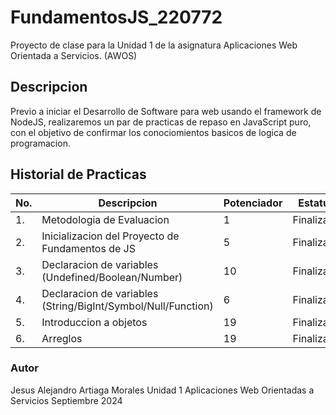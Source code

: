 # FundamentosJS_220772
Proyecto de clase para la Unidad 1 de la asignatura Aplicaciones Web Orientada a Servicios. (AWOS)

## Descripcion
Previo a iniciar el Desarrollo de Software para web usando el framework de NodeJS, realizaremos un par de practicas de repaso en JavaScript puro, con el objetivo de confirmar los conociomientos basicos de logica de programacion.

## Historial de Practicas

|No.|Descripcion|Potenciador|Estatus|
|--|--|--|--|
|1.|Metodologia de Evaluacion|1|Finalizada|
|2.|Inicializacion del Proyecto de Fundamentos de JS|5|Finalizada|
|3.|Declaracion de variables (Undefined/Boolean/Number)|10|Finalizada|
|4.|Declaracion de variables (String/BigInt/Symbol/Null/Function)|6|Finalizada|
|5.|Introduccion a objetos|19|Finalizada|
|6.|Arreglos|19|Finalizada|


### Autor
Jesus Alejandro Artiaga Morales
Unidad 1
Aplicaciones Web Orientadas a Servicios
Septiembre 2024
